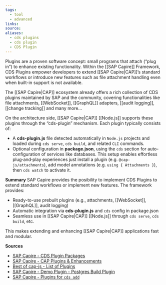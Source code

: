 ```yaml
---
tags:
  - tool
  - advanced
links:
source:
aliases:
  - cds plugins
  - cds plugin
  - CDS Plugin
---
```

Plugins are a proven software concept: small programs that attach (“plug in”) to enhance existing functionality. Within the [[SAP Capire]] Framework, CDS Plugins empower developers to extend [[SAP Capire|CAP]]’s standard workflows or introduce new features such as file attachment handling even when built-in support is not available.

The [[SAP Capire|CAP]] ecosystem already offers a rich collection of CDS plugins maintained by SAP and the community, covering functionalities like file attachments, [[WebSocket]], [[GraphQL]] adapters, [[audit logging]], [[change tracking]] and many more...

On the architecture side, [[SAP Capire|CAP]] [[Node.js]] supports these plugins through the “cds-plugin” mechanism. Each plugin typically consists of:
- A **cds-plugin.js** file detected automatically in `Node.js` projects and loaded during `cds serve`, `cds build`, and related `CLI` commands.
- Optional configuration in **package.json**, using the `cds` section for auto-configuration of services like databases.
This setup enables effortless plug‑and‑play experiences just install a plugin (e.g. `@cap-js/attachments`), add model annotations (e.g. `using { Attachments }`), then `cds watch` to activate it.

**Summary**
SAP Capire provides the posibility to implement CDS Plugins to extend standard workflows or implement new features. The framework provides:
- Ready-to-use prebuilt plugins (e.g., attachments, [[WebSocket]], [[GraphQL]], audit logging) 
- Automatic integration via **cds-plugin.js** and `cds` config in package.json 
- Seamless use in [[SAP Capire|CAP]] [[Node.js]] through `cds serve`, `cds build`, etc.

This makes extending and enhancing [[SAP Capire|CAP]] applications fast and modular.

**Sources**
- [SAP Capire - CDS Plugin Packages](https://cap.cloud.sap/docs/node.js/cds-plugins)
- [SAP Capire - CAP Plugins & Enhancements](https://cap.cloud.sap/docs/plugins/#cap-plugins-enhancements)
- [Best of cap-js - List of Plugins](https://bestofcapjs.org/)
- [SAP Capire - Demo Plugin - Postgres Build Plugin](https://cap.cloud.sap/docs/plugins/#cap-plugins-enhancements) 
- [SAP Capire - Plugins for `cds add`](https://cap.cloud.sap/docs/tools/apis/cds-add#don-t-do-too-much-work-in-cds-add)